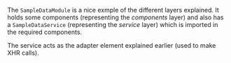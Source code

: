 The `SampleDataModule` is a nice exmple of the different layers explained. It holds some components (representing the *components* layer) and also has a `SampleDataService` (representing the *service* layer) which is imported in the required components.

The service acts as the adapter element explained earlier (used to make XHR calls). 